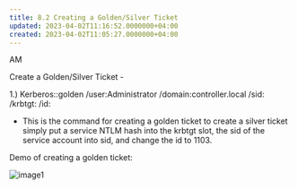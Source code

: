 ```yaml
---
title: 8.2 Creating a Golden/Silver Ticket
updated: 2023-04-02T11:16:52.0000000+04:00
created: 2023-04-02T11:05:27.0000000+04:00
---
```


AM

Create a Golden/Silver Ticket -

﻿1.) Kerberos::golden /user:Administrator /domain:controller.local /sid: /krbtgt: /id:

- This is the command for creating a golden ticket to create a silver ticket simply put a service NTLM hash into the krbtgt slot, the sid of the service account into sid, and change the id to 1103.

Demo of creating a golden ticket:

![image1](image1-148.png)

